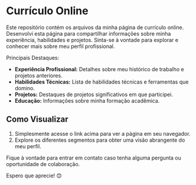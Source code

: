# Currículo Online

Este repositório contém os arquivos da minha página de currículo online. Desenvolvi esta página para compartilhar informações sobre minha experiência, habilidades e projetos. Sinta-se à vontade para explorar e conhecer mais sobre meu perfil profissional.

Principais Destaques:
- **Experiência Profissional:** Detalhes sobre meu histórico de trabalho e projetos anteriores.
- **Habilidades Técnicas:** Lista de habilidades técnicas e ferramentas que domino.
- **Projetos:** Destaques de projetos significativos em que participei.
- **Educação:** Informações sobre minha formação acadêmica.

## Como Visualizar
1. Simplesmente acesse o link acima para ver a página em seu navegador.
2. Explore os diferentes segmentos para obter uma visão abrangente do meu perfil.

Fique à vontade para entrar em contato caso tenha alguma pergunta ou oportunidade de colaboração.

Espero que aprecie! 😊

